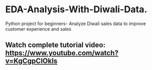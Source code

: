 # EDA-Analysis-With-Diwali-Data.

Python project for beginners- Analyze Diwali sales data to improve customer experience and sales

## Watch complete tutorial video: https://www.youtube.com/watch?v=KgCgpCIOkIs
